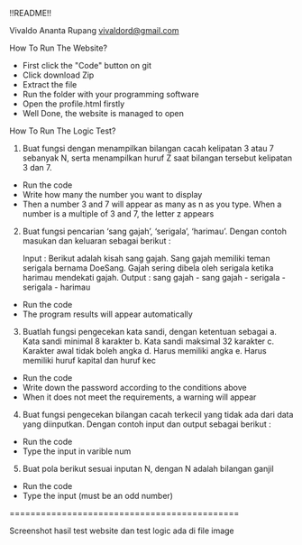 !!README!!

Vivaldo Ananta Rupang
vivaldord@gmail.com

How To Run The Website?
- First click the "Code" button on git
- Click download Zip
- Extract the file
- Run the folder with your programming software
- Open the profile.html firstly
- Well Done, the website is managed to open

How To Run The Logic Test?
1. Buat fungsi dengan menampilkan bilangan cacah kelipatan 3 atau 7 sebanyak N, serta menampilkan huruf Z saat bilangan tersebut kelipatan 3 dan 7.

- Run the code
- Write how many the number you want to display
- Then a number 3 and 7 will appear as many as n as you type. When a number is a multiple of 3 and 7, the letter z appears

2. Buat fungsi pencarian ‘sang gajah’, ‘serigala’, ‘harimau’.
Dengan contoh masukan dan keluaran sebagai berikut :

	Input	: Berikut adalah kisah sang gajah. Sang gajah memiliki teman serigala bernama DoeSang. Gajah sering dibela oleh serigala ketika harimau mendekati gajah.
Output	: sang gajah - sang gajah - serigala - serigala - harimau

- Run the code
- The program results will appear automatically

3. Buatlah fungsi pengecekan kata sandi, dengan ketentuan sebagai 
    a. Kata sandi minimal 8 karakter
    b. Kata sandi maksimal 32 karakter
    c. Karakter awal tidak boleh angka
    d. Harus memiliki angka
    e. Harus memiliki huruf kapital dan huruf kec

- Run the code
- Write down the password according to the conditions above
- When it does not meet the requirements, a warning will appear

4. Buat fungsi pengecekan bilangan cacah terkecil yang tidak ada dari data yang diinputkan. Dengan contoh input dan output sebagai berikut :

- Run the code
- Type the input in varible num

5. Buat pola berikut sesuai inputan N, dengan N adalah bilangan ganjil

- Run the code
- Type the input (must be an odd number)

============================================

Screenshot hasil test website dan test logic ada di file image
